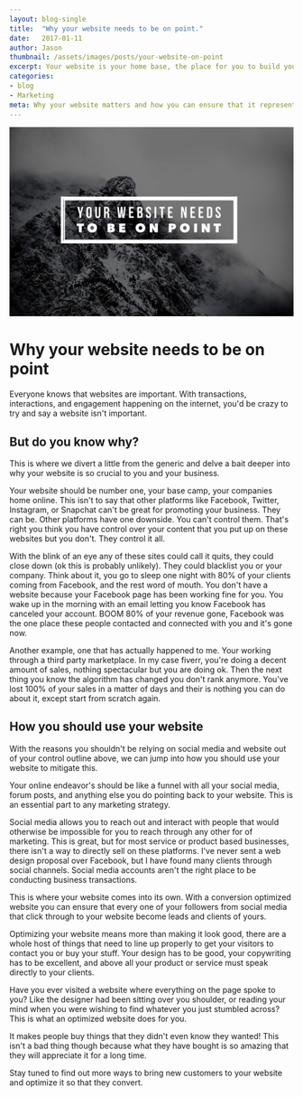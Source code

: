 ```yaml
---
layout: blog-single
title:  "Why your website needs to be on point."
date:   2017-01-11
author: Jason
thumbnail: /assets/images/posts/your-website-on-point
excerpt: Your website is your home base, the place for you to build your amazing companies presence online. Find out why.
categories:
- blog
- Marketing
meta: Why your website matters and how you can ensure that it represents you and your company perfectly. From the Jason M Design blog.
---
```


![email marketing diagram](/assets/images/posts/your-website-on-point.jpg)

# Why your website needs to be on point

Everyone knows that websites are important. With transactions, interactions, and engagement happening on the internet, you'd be crazy to try and say a website isn't important.

## But do you know why?

This is where we divert a little from the generic and delve a bait deeper into why your website is so crucial to you and your business.

Your website should be number one, your base camp, your companies home online. This isn't to say that other platforms like Facebook, Twitter, Instagram, or Snapchat can't be great for promoting your business. They can be. Other platforms have one downside. You can't control them. That's right you think you have control over your content that you put up on these websites but you don't. They control it all.

With the blink of an eye any of these sites could call it quits, they could close down (ok this is probably unlikely). They could blacklist you or your company. Think about it, you go to sleep one night with 80% of your clients coming from Facebook, and the rest word of mouth. You don't have a website because your Facebook page has been working fine for you. You wake up in the morning with an email letting you know Facebook has canceled your account. BOOM 80% of your revenue gone, Facebook was the one place these people contacted and connected with you and it's gone now.

Another example, one that has actually happened to me. Your working through a third party marketplace. In my case fiverr, you're doing a decent amount of sales, nothing spectacular but you are doing ok. Then the next thing you know the algorithm has changed you don't rank anymore. You've lost 100% of your sales in a matter of days and their is nothing you can do about it, except start from scratch again.

## How you should use your website

With the reasons you shouldn't be relying on social media and website out of your control outline above, we can jump into how you should use your website to mitigate this.

Your online endeavor's should be like a funnel with all your social media, forum posts, and anything else you do pointing back to your website. This is an essential part to any marketing strategy.

Social media allows you to reach out and interact with people that would otherwise be impossible for you to reach through any other for of marketing. This is great, but for most service or product based businesses, there isn't a way to directly sell on these platforms. I've never sent a web design proposal over Facebook, but I have found many clients through social channels. Social media accounts aren't the right place to be conducting business transactions.

This is where your website comes into its own. With a conversion optimized website you can ensure that every one of your followers from social media that click through to your website become leads and clients of yours.

Optimizing your website means more than making it look good, there are a whole host of things that need to line up properly to get your visitors to contact you or buy your stuff. Your design has to be good, your copywriting has to be excellent, and above all your product or service must speak directly to your clients.

Have you ever visited a website where everything on the page spoke to you? Like the designer had been sitting over you shoulder, or reading your mind when you were wishing to find whatever you just stumbled across? This is what an optimized website does for you.

It makes people buy things that they didn't even know they wanted! This isn't a bad thing though because what they have bought is so amazing that they will appreciate it for a long time.

Stay tuned to find out more ways to bring new customers to your website and optimize it so that they convert.
